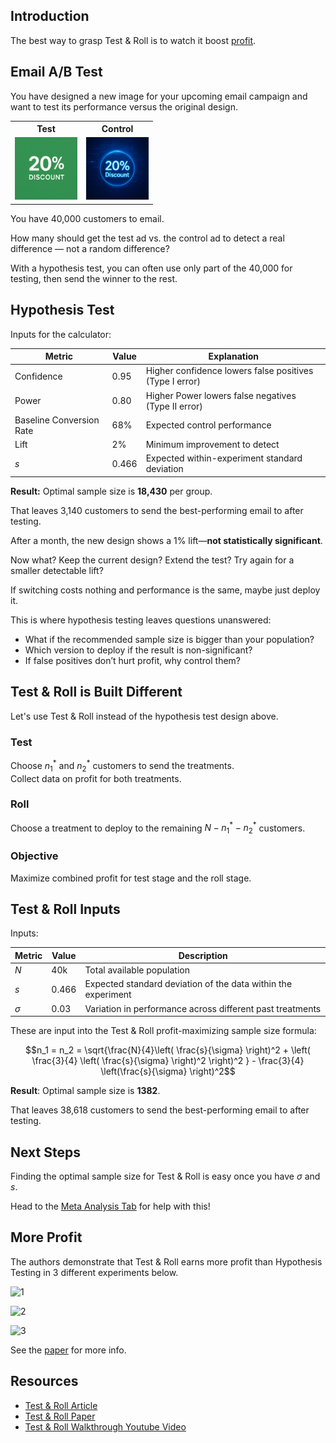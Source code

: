 ## Introduction

The best way to grasp Test & Roll is to watch it boost [profit](#more-profit).

## Email A/B Test

You have designed a new image for your upcoming email campaign and want to test its performance versus the original design.

<table style="width: 100%; table-layout: fixed;">
  <tr>
    <th style="width: 50%; text-align: center;">Test</th>
    <th style="width: 50%; text-align: center;">Control</th>
  </tr>
  <tr>
    <td style="text-align: center;">
      <img src="green_email.png" style="width:100px;">
    </td>
    <td style="text-align: center;">
      <img src="blue_email.png" style="width:100px;">
    </td>
  </tr>
</table>

You have 40,000 customers to email.  

How many should get the test ad vs. the control ad to detect a real difference — not a random difference?  

With a hypothesis test, you can often use only part of the 40,000 for testing, then send the winner to the rest.  

## Hypothesis Test  

Inputs for the calculator:  

| Metric                          | Value  | Explanation                                              |
|---------------------------------|--------|----------------------------------------------------------|
| Confidence                      | 0.95   | Higher confidence lowers false positives (Type I error)                    |
| Power                           | 0.80   | Higher Power lowers false negatives (Type II error)                   |
| Baseline Conversion Rate        | 68%    | Expected control performance                             |
| Lift                            | 2%     | Minimum improvement to detect                            |
| $s$                           | 0.466  | Expected within-experiment standard deviation            |

**Result:** Optimal sample size is **18,430** per group.

That leaves 3,140 customers to send the best-performing email to after testing.  

After a month, the new design shows a 1% lift—**not statistically significant**.  

Now what? Keep the current design? Extend the test? Try again for a smaller detectable lift?  

If switching costs nothing and performance is the same, maybe just deploy it.  

This is where hypothesis testing leaves questions unanswered:  
* What if the recommended sample size is bigger than your population?  
* Which version to deploy if the result is non-significant?  
* If false positives don’t hurt profit, why control them?  

## Test & Roll is Built Different

Let's use Test & Roll instead of the hypothesis test design above.

### Test

Choose $n_1^*$ and $n_2^*$ customers to send the treatments.  
Collect data on profit for both treatments.  

### Roll
Choose a treatment to deploy to the remaining $N - n_1^* - n_2^*$ customers.

### Objective
Maximize combined profit for test stage and the roll stage.  

## Test & Roll Inputs

Inputs:

| Metric | Value  | Description                                                  |
|--------|--------|--------------------------------------------------------------|
| $N$    | 40k    | Total available population                                   |
| $s$    | 0.466  | Expected standard deviation of the data within the experiment |
| $\sigma$ | 0.03 | Variation in performance across different past treatments    |

These are input into the Test & Roll profit-maximizing sample size formula:

$$n_1 = n_2 = \sqrt{\frac{N}{4}\left( \frac{s}{\sigma} \right)^2 + \left( \frac{3}{4} \left( \frac{s}{\sigma} \right)^2  \right)^2 } -  \frac{3}{4} \left(\frac{s}{\sigma} \right)^2$$

**Result**: Optimal sample size is **1382**.

That leaves 38,618 customers to send the best-performing email to after testing.  

## Next Steps

Finding the optimal sample size for Test & Roll is easy once you have $\sigma$ and $s$.

Head to the <a href="#" onclick="Shiny.setInputValue('nav_click', 'priors_tab', {priority: 'event'}); return false;">Meta Analysis Tab</a> for help with this!

## More Profit

The authors demonstrate that Test & Roll earns more profit than Hypothesis Testing in 3 different experiments below. 

![1](/cloud/project/dashboard/www/website_test_results.png)

![2](/cloud/project/dashboard/www/display_results.png)

![3](/cloud/project/dashboard/www/catalog_results.png)

See the [paper](https://papers.ssrn.com/sol3/papers.cfm?abstract_id=3274875) for more info.

## Resources

* [Test & Roll Article](https://ron-berman.com/2020/01/26/test-and-roll/)
* [Test & Roll Paper](https://papers.ssrn.com/sol3/papers.cfm?abstract_id=3274875)
* [Test & Roll Walkthrough Youtube Video]()